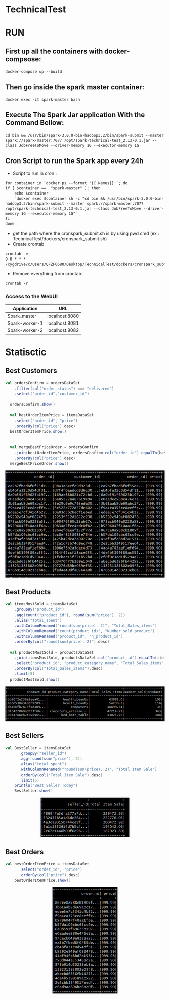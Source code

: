 # TechnicalTest


# RUN

## First up all the containers with docker-compsose: 
```
docker-compose up --build
```

## Then go inside the spark master container:

```
docker exec -it spark-master bash
```

## Execute The Spark Jar application With the Command Bellow:

```
cd bin && /usr/bin/spark-3.0.0-bin-hadoop3.2/bin/spark-submit --master spark://spark-master:7077 /opt/spark-technical-test_2.13-0.1.jar --class JobFreeToMove --driver-memory 1G --executor-memory 1G
```
## Cron Script to run the Spark app every 24h

- Script to run in cron :
```
for container in `docker ps --format '{{.Names}}'`; do 
if [ $container ==  "spark-master" ]; then  
    echo $container
    `docker exec $container sh -c "cd bin && /usr/bin/spark-3.0.0-bin-hadoop3.2/bin/spark-submit --master spark://spark-master:7077 /opt/spark-technical-test_2.13-0.1.jar --class JobFreeToMove --driver-memory 1G --executor-memory 1G"` 
fi
done
```
- get the path where the cronspark_submit.sh is by using pwd cmd (ex : TechnicalTest/dockers/cronspark_submit.sh)
- Create crontab
```
crontab -e
0 0 * * * /cygdrive/c/Users/QFZF0680/Desktop/TechnicalTest/dockers/cronspark_submit.sh
```

- Remove everything from crontab:
```
crontab -r
```

### Access to the WebUI

| Application     | URL                                      
| --------------- | ----------------------------------------
| Spark_master    | localhost:8080                           
| Spark-worker-1  | localhost:8081                        
| Spark-worker-2  | localhost:8082                      



# Statisctic

## Best Customers


  ```scala
  val ordersConfirm = ordersDataSet
      .filter(col("order_status") === "delivered")
      .select("order_id","customer_id")

    ordersConfirm.show()

    val bestOrderItemPrice = itemsDataSet
      .select("order_id", "price")
      .orderBy(col("price").desc)
    bestOrderItemPrice.show()


    val mergeBestPriceOrder = ordersConfirm
      .join(bestOrderItemPrice, ordersConfirm.col("order_id").equalTo(bestOrderItemPrice.col("order_id")), "inner")
      .orderBy(col("price").desc)
    mergeBestPriceOrder.show()
  ```

<p align="center"><img src="images/BestCustumer.PNG"></p>


##  Best Products


  ```scala
  val itemsMostSold = itemsDataSet
      .groupBy("product_id")
      .agg(count("product_id"), round(sum("price"), 2))
      .alias("total_spent")
      .withColumnRenamed("round(sum(price), 2)", "Total_Sales_items")
      .withColumnRenamed("count(product_id)", "Number_sold_product")
      .withColumnRenamed("product_id", "n_product_id")
      .orderBy(col("round(sum(price), 2)").desc)

    val productMostSold = productsDataSet
      .join(itemsMostSold, productsDataSet.col("product_id").equalTo(itemsMostSold.col("n_product_id")))
      .select("product_id", "product_category_name", "Total_Sales_items", "Number_sold_product")
      .orderBy(col("Total_Sales_items").desc)
      .limit(5)
    productMostSold.show()
  ```

<p align="center"><img src="images/BestProduct.PNG"></p>


## Best Sellers

```scala
val BestSeller = itemsDataSet
      .groupBy("seller_id")
      .agg(round(sum("price"), 2))
      .alias("total_spent")
      .withColumnRenamed("round(sum(price), 2)", "Total Item Sale")
      .orderBy(col("Total Item Sale").desc)
      .limit(5)
    println("Best Seller Today")
    BestSeller.show()
```

<p align="center"><img src="images/bestSeller.PNG"></p>

## Best Orders
```scala
val bestOrderItemPrice = itemsDataSet
      .select("order_id", "price")
      .orderBy(col("price").desc)
    bestOrderItemPrice.show()
```
<p align="center"><img src="images/BestOrder.PNG"></p>
